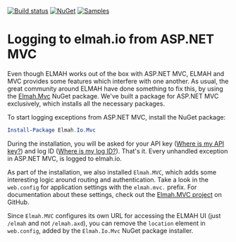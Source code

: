 [![Build status](https://ci.appveyor.com/api/projects/status/j82k842uc26w2drg?svg=true)](https://ci.appveyor.com/project/ThomasArdal/elmah-io)
[![NuGet](https://img.shields.io/nuget/v/Elmah.Io.Mvc.svg)](https://www.nuget.org/packages/Elmah.Io.Mvc)
[![Samples](https://img.shields.io/badge/samples-1-brightgreen.svg)](https://github.com/elmahio/elmah.io/tree/master/samples/Elmah.Io.Mvc)

# Logging to elmah.io from ASP.NET MVC

Even though ELMAH works out of the box with ASP.NET MVC, ELMAH and MVC provides some features which interfere with one another. As usual, the great community around ELMAH have done something to fix this, by using the [Elmah.Mvc](https://www.nuget.org/packages/Elmah.MVC/) NuGet package. We've built a package for ASP.NET MVC exclusively, which installs all the necessary packages.

To start logging exceptions from ASP.NET MVC, install the NuGet package:

```powershell
Install-Package Elmah.Io.Mvc
```

During the installation, you will be asked for your API key ([Where is my API key?](https://docs.elmah.io/where-is-my-api-key/)) and log ID ([Where is my log ID?](https://docs.elmah.io/where-is-my-log-id/)). That's it. Every unhandled exception in ASP.NET MVC, is logged to elmah.io.

As part of the installation, we also installed `Elmah.MVC`, which adds some interesting logic around routing and authentication. Take a look in the `web.config` for application settings with the `elmah.mvc.` prefix. For documentation about these settings, check out the [Elmah.MVC project](https://github.com/alexbeletsky/elmah-mvc) on GitHub.

Since `Elmah.MVC` configures its own URL for accessing the ELMAH UI (just `/elmah` and not `/elmah.axd`), you can remove the `location` element in `web.config`, added by the `Elmah.Io.Mvc` NuGet package installer.